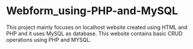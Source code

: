 # Webform_using-PHP-and-MySQL
This project mainly focuses on localhost website created using HTML and PHP and it uses MySQL as database.
This website contains basic CRUD operations using PHP and MYSQL.
